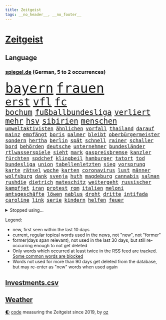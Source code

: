 ```yaml
---
title: Zeitgeist
tags: __no_header__, __no_footer__
---
```


# [Zeitgeist](https://oliz.io/zeitgeist/)

## Language

<h3><a href="https://www.spiegel.de" target="_blank">spiegel.de</a> (German, 5 to 2 occurrences)</h3>
<p style="font-family:monospace">
<span style="font-size:32pt"><a href="news_links.html#bayern" class="current">bayern</a></span>
<span style="font-size:32pt"><a href="news_links.html#frauen" class="current">frauen</a></span>
<br>
<span style="font-size:25pt"><a href="news_links.html#erst" class="current">erst</a></span>
<span style="font-size:25pt"><a href="news_links.html#vfl" class="current">vfl</a></span>
<span style="font-size:25pt"><a href="news_links.html#fc" class="current">fc</a></span>
<br>
<span style="font-size:18pt"><a href="news_links.html#bochum" class="current">bochum</a></span>
<span style="font-size:18pt"><a href="news_links.html#fußballbundesliga" class="current">fußballbundesliga</a></span>
<span style="font-size:18pt"><a href="news_links.html#verliert" class="current">verliert</a></span>
<span style="font-size:18pt"><a href="news_links.html#mehr" class="current">mehr</a></span>
<span style="font-size:18pt"><a href="news_links.html#hsv" class="current">hsv</a></span>
<span style="font-size:18pt"><a href="news_links.html#sibirien" class="new">sibirien</a></span>
<span style="font-size:18pt"><a href="news_links.html#menschen" class="current">menschen</a></span>
<br>
<span style="font-size:12pt"><a href="news_links.html#umweltaktivisten" class="current">umweltaktivisten</a></span>
<span style="font-size:12pt"><a href="news_links.html#ähnlichen" class="current">ähnlichen</a></span>
<span style="font-size:12pt"><a href="news_links.html#vorfall" class="current">vorfall</a></span>
<span style="font-size:12pt"><a href="news_links.html#thailand" class="current">thailand</a></span>
<span style="font-size:12pt"><a href="news_links.html#darauf" class="current">darauf</a></span>
<span style="font-size:12pt"><a href="news_links.html#mainz" class="current">mainz</a></span>
<span style="font-size:12pt"><a href="news_links.html#empfängt" class="current">empfängt</a></span>
<span style="font-size:12pt"><a href="news_links.html#boris" class="current">boris</a></span>
<span style="font-size:12pt"><a href="news_links.html#palmer" class="new">palmer</a></span>
<span style="font-size:12pt"><a href="news_links.html#bleibt" class="current">bleibt</a></span>
<span style="font-size:12pt"><a href="news_links.html#oberbürgermeister" class="current">oberbürgermeister</a></span>
<span style="font-size:12pt"><a href="news_links.html#sondern" class="current">sondern</a></span>
<span style="font-size:12pt"><a href="news_links.html#hertha" class="current">hertha</a></span>
<span style="font-size:12pt"><a href="news_links.html#berlin" class="current">berlin</a></span>
<span style="font-size:12pt"><a href="news_links.html#spät" class="current">spät</a></span>
<span style="font-size:12pt"><a href="news_links.html#schnell" class="current">schnell</a></span>
<span style="font-size:12pt"><a href="news_links.html#rainer" class="current">rainer</a></span>
<span style="font-size:12pt"><a href="news_links.html#schaller" class="new">schaller</a></span>
<span style="font-size:12pt"><a href="news_links.html#bord" class="current">bord</a></span>
<span style="font-size:12pt"><a href="news_links.html#behörden" class="current">behörden</a></span>
<span style="font-size:12pt"><a href="news_links.html#deutsche" class="current">deutsche</a></span>
<span style="font-size:12pt"><a href="news_links.html#unternehmer" class="current">unternehmer</a></span>
<span style="font-size:12pt"><a href="news_links.html#bundesländer" class="current">bundesländer</a></span>
<span style="font-size:12pt"><a href="news_links.html#rtlwasserspiele" class="new">rtlwasserspiele</a></span>
<span style="font-size:12pt"><a href="news_links.html#sieht" class="current">sieht</a></span>
<span style="font-size:12pt"><a href="news_links.html#mark" class="current">mark</a></span>
<span style="font-size:12pt"><a href="news_links.html#gaspreisbremse" class="current">gaspreisbremse</a></span>
<span style="font-size:12pt"><a href="news_links.html#kanzler" class="current">kanzler</a></span>
<span style="font-size:12pt"><a href="news_links.html#fürchten" class="current">fürchten</a></span>
<span style="font-size:12pt"><a href="news_links.html#spdchef" class="current">spdchef</a></span>
<span style="font-size:12pt"><a href="news_links.html#klingbeil" class="current">klingbeil</a></span>
<span style="font-size:12pt"><a href="news_links.html#hamburger" class="current">hamburger</a></span>
<span style="font-size:12pt"><a href="news_links.html#tatort" class="current">tatort</a></span>
<span style="font-size:12pt"><a href="news_links.html#tod" class="current">tod</a></span>
<span style="font-size:12pt"><a href="news_links.html#bundesliga" class="current">bundesliga</a></span>
<span style="font-size:12pt"><a href="news_links.html#union" class="current">union</a></span>
<span style="font-size:12pt"><a href="news_links.html#tabellenletzten" class="new">tabellenletzten</a></span>
<span style="font-size:12pt"><a href="news_links.html#sieg" class="current">sieg</a></span>
<span style="font-size:12pt"><a href="news_links.html#vorsprung" class="current">vorsprung</a></span>
<span style="font-size:12pt"><a href="news_links.html#karte" class="current">karte</a></span>
<span style="font-size:12pt"><a href="news_links.html#rätsel" class="current">rätsel</a></span>
<span style="font-size:12pt"><a href="news_links.html#woche" class="current">woche</a></span>
<span style="font-size:12pt"><a href="news_links.html#karten" class="current">karten</a></span>
<span style="font-size:12pt"><a href="news_links.html#coronavirus" class="current">coronavirus</a></span>
<span style="font-size:12pt"><a href="news_links.html#lust" class="current">lust</a></span>
<span style="font-size:12pt"><a href="news_links.html#männer" class="current">männer</a></span>
<span style="font-size:12pt"><a href="news_links.html#wolfsburg" class="current">wolfsburg</a></span>
<span style="font-size:12pt"><a href="news_links.html#dank" class="current">dank</a></span>
<span style="font-size:12pt"><a href="news_links.html#svenja" class="current">svenja</a></span>
<span style="font-size:12pt"><a href="news_links.html#huth" class="current">huth</a></span>
<span style="font-size:12pt"><a href="news_links.html#magdeburg" class="current">magdeburg</a></span>
<span style="font-size:12pt"><a href="news_links.html#cannabis" class="current">cannabis</a></span>
<span style="font-size:12pt"><a href="news_links.html#salman" class="current">salman</a></span>
<span style="font-size:12pt"><a href="news_links.html#rushdie" class="current">rushdie</a></span>
<span style="font-size:12pt"><a href="news_links.html#dietrich" class="new">dietrich</a></span>
<span style="font-size:12pt"><a href="news_links.html#mateschitz" class="new">mateschitz</a></span>
<span style="font-size:12pt"><a href="news_links.html#weitergeht" class="current">weitergeht</a></span>
<span style="font-size:12pt"><a href="news_links.html#russischer" class="current">russischer</a></span>
<span style="font-size:12pt"><a href="news_links.html#kampfjet" class="current">kampfjet</a></span>
<span style="font-size:12pt"><a href="news_links.html#iran" class="current">iran</a></span>
<span style="font-size:12pt"><a href="news_links.html#protest" class="current">protest</a></span>
<span style="font-size:12pt"><a href="news_links.html#rom" class="current">rom</a></span>
<span style="font-size:12pt"><a href="news_links.html#italien" class="current">italien</a></span>
<span style="font-size:12pt"><a href="news_links.html#meloni" class="current">meloni</a></span>
<span style="font-size:12pt"><a href="news_links.html#amtsgeschäfte" class="new">amtsgeschäfte</a></span>
<span style="font-size:12pt"><a href="news_links.html#löwen" class="new">löwen</a></span>
<span style="font-size:12pt"><a href="news_links.html#nablus" class="new">nablus</a></span>
<span style="font-size:12pt"><a href="news_links.html#droht" class="current">droht</a></span>
<span style="font-size:12pt"><a href="news_links.html#dritte" class="current">dritte</a></span>
<span style="font-size:12pt"><a href="news_links.html#intifada" class="current">intifada</a></span>
<span style="font-size:12pt"><a href="news_links.html#caroline" class="current">caroline</a></span>
<span style="font-size:12pt"><a href="news_links.html#link" class="current">link</a></span>
<span style="font-size:12pt"><a href="news_links.html#serie" class="current">serie</a></span>
<span style="font-size:12pt"><a href="news_links.html#kindern" class="current">kindern</a></span>
<span style="font-size:12pt"><a href="news_links.html#helfen" class="current">helfen</a></span>
<span style="font-size:12pt"><a href="news_links.html#feuer" class="current">feuer</a></span>
</p>
<details>
<summary>Stopped using...</summary>
<p class="former" style="font-size:12pt">
amerikanische(731) awards(730) gerechtigkeit(730) phase(730) umfeld(730) richten(729) untersuchungshaft(729) anderes(728) ausgesprochen(728) beobachtet(728) brexit(728) diskussion(728) legendären(728) sachsenanhalt(728) vermögen(728) zahlreichen(728) 2000(727) becker(727) bildern(727) enorm(727) fort(727) klimaneutral(727) landesregierung(727) lobt(727) persönliche(727) schatten(727) spdpolitikerin(727) verdachts(727) weshalb(727) flugzeuge(726) konzerne(726) pflege(726) rechtsextremismus(726) ans(725) asche(725) botschaft(725) demonstriert(725) dreimal(725) erfolgreiche(725) gereist(725) hubschrauber(725) impfung(725) infektion(725) internationaler(725) investoren(725) name(725) spätestens(725) brandenburg(724) einziehen(724) hinterher(724) maß(724) märchen(724) paul(724) reichen(724) ungarns(724) wehren(724) aufgeben(723) bekanntesten(723) bot(723) eingereicht(723) freien(723) gestoßen(723) höchststand(723) radsport(723) richtige(723) schnelltests(723) wechseln(723) wünschen(723) zuversicht(723) amsterdam(722) berichte(722) einstigen(722) ersetzen(722) smith(722) trennung(722) umweltministerin(722) vorstand(722) altes(721) cartoons(721) julian(721) meldete(721) nahen(721) schwangere(721) senken(721) untersuchen(721) verdächtigt(721) verpassen(721) wolle(721) 130(720) bekämpfen(720) beschimpft(720) beschließen(720) dringend(720) premiere(720) staats(720) tokio(720) ton(720) weitergegeben(720) werke(720) amerikanischen(719) aufgrund(719) eskalieren(719) gegenteil(719) mathias(719) symptome(719) unbedingt(719) verbieten(719) eskaliert(718) gehandelt(718) gesundheitlichen(718) mitteln(718) rassistische(718) rettet(718) teenager(718) flammen(717) fußballprofi(717) nominiert(717) anschließend(716) minderjährige(716) passen(716) verbessert(716) gewinner(715) historischen(715) homeoffice(715) trainiert(715) wochenlang(715) gerechnet(714) kostet(714) meister(714) verstößt(714) verteidigen(714) bad(713) gabriel(713) härter(713) kryptowährung(713) verlauf(713) weite(713) echten(712) tennis(712) atem(711) heil(711) schnitt(711) sehnsucht(711) demokratische(710) pflegekräfte(710) genehmigung(709) ereignisse(708) lernt(708) spaß(708) bob(707) sachsens(707) spanische(707) verwickelt(707) meines(706) müsste(706) strengen(706) kindes(705) auflagen(703) enge(703) februar(703) zogen(703) änderungen(703) ringen(702) apps(701) bundesverfassungsgericht(700) automatisch(699) schrecken(699) reduzieren(697) top(697) freiwillig(696) halbe(696) insolvenz(696) erstochen(694) saintgermain(694) rang(693) syrer(693) finanzielle(692) startete(692) tisch(691) schwung(690) sarah(689) kleinkind(688) telefonat(688) jurist(686) staatlichen(685) sogenannten(682) impfpflicht(680) erfolgreichen(679) athletinnen(678) annäherung(674) wasserstoff(668) ungewöhnlichen(666) quadratmeter(665) reihen(664) last(658) zusätzliche(656) ärmelkanal(656) einfache(652) motivation(643) heidelberg(642) londons(642) dankt(638) umbau(626) iv(622) verleumdung(609) ausstellung(600) nationalpark(598) 5000(595) verlusten(591) neuanfang(587) fluggesellschaft(582) unzureichend(579) todesursache(573) elfjährigen(567) ausländischen(566) strebt(565) reue(556) zusammengebrochen(556) erteilte(550) abgestürzt(546) fonds(541) 250(536) werte(536) statistik(523) japanischen(519) komme(519) reichtum(519) holz(511) waldbrände(499) felix(494) eingeladen(487) gesichtet(484) argument(483) bezichtigt(479) kleidung(472) belastung(470) fotografen(469) staatschefs(468) parteispitze(466) morgens(463) erlag(462) lebensmitteln(459) liebt(459) grundsätzlich(458) australischen(452) partnerschaft(451) britisches(450) auszeit(448) britney(448) spears(448) verurteilung(447) rechtens(444) bedankt(442) beides(441) wandte(440) technischen(437) vorliegen(433) wellen(426) erweisen(425) höchstwert(423) vertretung(423) umkämpften(416) jahrzehnt(410) löschen(409) erhofft(406) funktionen(406) vorhang(404) scholz'(403) zurückziehen(400) landwirte(398) moderner(398) gewohnt(397) lutz(393) agiert(392) verbündeten(392) world(392) operationen(389) minderheiten(387) getöteten(386) 115(385) gewandt(384) angeschlossen(378) ostdeutschen(376) wertet(376) arten(374) infektionsschutzgesetz(374) bekräftigt(371) kremlsprecher(371) schränkt(370) abhängigkeit(369) exportiert(368) worum(367) vorsitz(364) abkommen(363) vermitteln(362) siebten(356) getötete(353) kälte(350) leise(350) argumenten(349) plastikmüll(349) eingefroren(346) shanghai(346) ansicht(345) scherz(345) bewerten(343) magazin(343) perspektive(343) booster(342) benutzt(339) hals(339) sekunde(333) eindringlichen(325) kürzer(325) schienen(320) technischer(319) stürzten(316) gestiegene(315) pech(315) otto(314) laura(313) beteiligte(312) dutzenden(312) bundesfinanzminister(310) unogeneralsekretär(309) auseinandersetzungen(308) wmteilnahme(305) menschenrechtslage(304) erwiesen(302) explodieren(301) lehrerinnen(301) überlebten(296) altkanzler(295) unterzeichnen(292) arbeitsminister(290) gottesdienst(290) gedenkt(288) möchten(288) riskiert(288) bundesinnenministerin(287) bafög(286) oscars(284) bredouille(282) küche(282) heikel(281) ersatz(279) betrachtet(278) wahnsinn(277) 2500(271) juristischen(270) lemke(268) steffi(268) städtetag(268) verringern(268) zahlreicher(268) pelé(267) ausgeschieden(263) langzeitfolgen(263) kümmert(261) wandern(260) geklagt(259) getragen(257) erweitern(256) grünem(254) teppich(254) vergleichsweise(253) krankheiten(251) royal(251) handwerk(250) afrikanischen(248) braut(248) klingen(248) wiederum(248) filmemacher(245) strände(245) cyberattacken(244) 49(242) unweit(238) mut(237) gestrandet(235) behauptete(234) transparenz(233) beckham(232) n(231) norwegischer(231) 1982(229) schlägen(228) we(228) samt(227) leak(226) 17jährige(225) begleiten(225) nizza(224) aufhebung(223) sklaverei(220) verhilft(220) neunten(219) abbau(218) gitter(218) jennifer(218) schwarzmeerflotte(218) eukommissionspräsidentin(217) gegendemonstranten(217) initiative(217) südamerika(217) kanzlerpartei(213) drohten(212) arbeitszeit(211) erneuerbare(211) ausweitung(210) verbrauchern(210) maskendeals(209) mobil(208) erdöl(207) sicherheitsinteressen(207) sondervermögen(207) lebe(206) mutige(206) baustelle(205) messerangriff(205) geforderten(204) heben(204) instrumentalisiert(204) applaus(203) söhne(203) verliehen(203) anpassung(199) niedergestochen(199) starkregen(198) ukrainekrieges(198) belgrad(197) ständige(197) typ(197) 25jähriger(195) dylan(195) embargo(195) institutionen(195) bombardierung(192) geschäftsleute(192) villen(192) gelassenheit(190) beispiele(189) kadaver(188) bewertung(187) house(186) slowenien(186) talent(186) kalt(185) trinkwasser(185) völkermord(185) begrenzt(183) herrschte(182) verweis(182) aufkommt(181) auslösen(181) bezeichnen(180) energieminister(180) 48(179) aufgeführt(179) erfordert(179) kriegsführung(179) erhalt(178) zwangsarbeit(178) motto(177) basketballer(176) landwirt(176) wall(176) registrierte(175) speichern(175) zusätzlich(175) finanzchef(174) beigelegt(173) germania(171) mandat(171) impfkommission(170) markiert(170) täters(170) butscha(169) gewalttaten(169) behoben(168) bafögreform(167) bußgeld(167) mordprozess(166) toxische(166) besetzen(165) warteten(165) pelosi(164) menschenhandel(162) billigen(161) iserlohn(161) joker(161) morden(161) besuchte(160) milliardenhöhe(160) taifun(160) jahrhundertflut(159) mars(159) punks(159) iaea(158) nagelsmann(157) dieb(156) gekürzt(156) umstände(155) empfinden(154) pogba(154) explodierenden(152) ringtausch(152) geladenen(151) mischung(151) würdigt(151) übergriffen(151) zentrale(150) 84(149) tennisprofis(149) vorstellt(149) lesung(148) stiehlt(148) verbliebenen(148) hindernisse(147) nachnamen(147) skulpturen(146) bäcker(145) herausgekommen(145) isoliert(145) mobbing(145) zusammenkunft(145) positionieren(144) carlo(143) droge(143) mordfall(142) basketball(141) volksfest(140) demselben(139) dubiose(139) ifoumfrage(139) bedingung(138) billigticket(138) dinner(138) prüfer(138) verhaftungen(138) anhören(137) computer(137) objekte(137) rügen(137) öllieferungen(137) brennende(136) privathaushalten(136) sylt(136) waggons(136) jeanluc(135) verwenden(135) besitzt(134) budget(134) diskriminiert(134) 16jährigen(133) angeschlagenen(133) brennen(133) mexikaner(133) einsatzes(132) heimem(132) 110(130) anzeige(130) schiene(130) weltuntergang(130) lidl(129) potenzial(129) chefs(128) klimaschädlichen(127) provider(127) abertausende(126) bedarf(126) hing(126) oberkörper(126) einreichen(125) einrichtungsbezogene(124) olympiaaus(124) verfassungsbeschwerde(123) aufsichtsratschef(122) auswerten(122) erfinden(122) jugendlicher(122) rammte(122) verdiente(122) erdoğans(121) konservativer(121) zusammengekommen(121) neunjährige(120) republikanischer(120) risikofaktoren(120) yorks(120) mitarbeitende(119) botschafterin(117) disney+(117) save(117) schweine(117) verbrennungsmotor(117) beirut(116) galten(116) luka(116) blöße(115) defekt(115) gerungen(115) mitgliederversammlung(115) ruben(115) sebastián(115) henry(114) kaputte(114) nostalgie(114) schimpft(114) schmetterlinge(114) verfügen(113) anlauf(112) bestimmter(112) margot(112) notaufnahme(112) lachen(111) senegal(111) speicherung(111) freibad(110) gleiche(110) regionalen(110) shakira(110) tiktokvideos(110) neuseelands(109) achtjähriger(108) christlichen(108) olympischen(107) zweijährigen(107) arbeiteten(106) gouverneurin(106) unschuld(106) bergung(105) mitgeteilt(105) älter(105) angepasst(104) fotografinnen(104) spahn(104) großartige(102) usmedien(102) ankündigungen(101) raketenwerfer(101) stutthof(101) albanien(100) bildungsministerium(100) bär(100) gegenstand(100) kzsekretärin(100) terrormiliz(100) begeht(99) demenz(99) rassismusvorwürfe(99) populismus(98) standards(98) trainingslager(98) wirtschaftsleistung(98) braun(97) pflegeheimen(97) gasversorgers(96) zinserhöhungen(96) abschwung(95) eingeweiht(95) profiteure(95) tierquälerei(95) angelegte(94) fdpjustizminister(94) forever(94) freizeit(94) kartellrecht(94) trans(94) british(93) phantom(93) ungleicher(93) android(92) ausgebeutet(92) beleuchtet(92) oper(92) personalie(92) überdenken(92) brandkatastrophe(91) durchsuchung(91) geht's(91) helmut(91) kfw(91) kohls(91) milliardenlücke(91) olympiasieger(91) portugals(91) ratschläge(91) regelt(91) umkämpfte(91) verspottet(91) weiterlaufen(91) abgefedert(90) artillerie(90) bleibe(90) kontroversen(90) marode(90) rettungsaktion(90) übergewinne(90) abgaben(89) aufstockung(89) bären(89) festgenommene(89) quelle(89) stationen(89) verpflichtend(89) minenräumer(88) staatenbund(88) unzufriedene(88) üppig(88) einleiten(87) gleichauf(87) hauptsache(87) schwärmt(87) unvorstellbar(87) usrepublikaner(87) würdigte(87) ethnische(86) gefechten(86) hilfskräfte(86) ligarekord(86) abheben(85) usmilitär(85) flasche(84) gasfirma(84) hacktivisten(84) laufzeitverlängerungen(84) legal(84) treibstoffe(84) vorschreiben(84) 2040(83) anreiz(83) hehl(83) nichtbinäre(83) 22jährigen(82) durchsetzbar(82) errichtet(82) grundstück(82) mordete(82) regenbogen(82) stadtwerke(82) verpflichten(82) wiedersehen(82) woody(82) demonstrant(81) erschossenen(81) louisiana(81) pflaster(81) spreche(81) ubahnen(81) 151(80) bestechung(80) bucht(80) hunderttausender(80) may(80) medizinische(80) staatshilfe(80) erneuerbarer(79) importverbot(79) kreativ(79) schwede(79) usraumfahrtbehörde(79) ebikes(78) hartz(78) italiener(78) klärung(78) leichenteile(78) stahl(78) verstaatlichen(78) diess(77) erwarte(77) flüssiggasterminal(77) katastrophal(77) drängte(76) juri(76) kohlekraftwerk(76) siedelt(76) vergleicht(76) branchenverband(75) elektrolkw(75) eurecht(75) shinzo(75) taxonomie(75) verharmlosung(75) angehoben(74) fpö(74) gebete(74) kostspielig(74) neueste(74) oleksandr(74) quasare(74) unterstrich(74) baubranche(73) gletscherbruch(73) installieren(73) münden(73) schrumpfenden(73) unterkünfte(73) korn(72) kürzungen(72) webb(72) weltraumteleskop(72) anheuern(71) begünstigen(71) challenge(71) gestresst(71) knast(71) leitzins(71) sarg(71) 62jähriger(70) angekündigten(70) aussteigen(70) dauerhafte(70) gab's(70) gefangener(70) gehenden(70) klimafreundlich(70) marktmacht(70) motorradfahrer(70) spielberg(70) vorjahreszeitraum(70) brennstoffzelle(69) damien(69) gefängnissen(69) gesprächsbereit(69) heizkosten(69) hollywoods(69) hortete(69) rezessionsgefahr(69) staatseinstieg(69) eughurteil(68) filmten(68) fronten(68) gegriffen(68) lautes(68) tribut(68) verschwendet(68) äußerst(68) darling(67) selfie(67) tarifvertrag(67) atmen(66) prekären(66) spiegelreporterin(66) umweltverbände(66) beeilen(65) intendant(65) island(65) verweigerte(65) energiefirmen(64) werben(64) 40jährige(63) 69euroticket(63) erstaunliche(63) ken(63) klimaklage(63) machtverlust(63) senatsverwaltung(63) gedenkstätte(62) parteifreunde(62) schwarzmarkt(62) videospiel(62) virginia(62) anand(61) bundeskabinett(61) exweltmeister(61) fußballspieler(61) gabrielle(61) vorstellbar(61) ambitionen(60) blake(60) mitgehen(60) raumtemperatur(60) stritt(60) alijew(59) sigmar(59) sportboot(59) weltweiter(59) ätzt(59) 187(58) children(58) solch(58) besuchern(57) durchzusetzen(57) hannah(57) heidenheim(57) schalten(57) terminen(57) waldbränden(57) abläufe(56) bürgergeld(56) gasnotstand(56) sicherheitsvorkehrungen(56) tranken(56) axt(55) bürgergelds(55) klimaerwärmung(55) selbstbewusstsein(55) späteren(55) stränden(55) tvjournalist(55) 2005(54) globes(54) herstellen(54) quatsch(54) to(54) usdemokratin(54) viermaligen(54) angeordnete(53) dunkelsten(53) nominierten(53) peloton(53) preisgeben(53) weggefährte(53) 1993(52) 89(52) emhalbfinale(52) lieferengpässen(52) preisentwicklung(52) seinerseits(52) sportwagen(52) wiederholte(52) wogen(52) wolkenkratzer(52) zusammenprall(52) arbeitsalltag(51) beseitigt(51) johann(51) kabinettssitzung(51) vorkriegsniveau(51) überschuss(51) anstehen(50) bach(50) betragen(50) einladung(50) lebenden(50) lebenserwartung(50) meeren(50) toiletten(50) amerikanischer(49) kriminalpolizei(49) lehr(49) leitzinserhöhung(49) geburtenziffer(48) internetportale(48) nasasonde(48) produzent(48) progression(48) ritt(48) schnappt(48) späße(48) taipeh(48) tsv(48) harsche(47) klassische(47) quadratmetern(47) rundfunk(47) ulrike(47) einschreiten(46) heutige(46) immens(46) kostenexplosion(46) meiler(46) verletzter(46) wohlstands(46) einstimmig(45) elefanten(45) geburten(45) gestank(45) grab(45) tropen(45) tänzerinnen(45) usrepräsentantenhauses(45) usspitzenpolitikerin(45) 112(44) berufungsgericht(44) kindergeld(44) pflegekräften(44) 1300(43) jordan(43) kernkraft(43) klargestellt(43) minderjährigen(43) täuschen(43) vermögenswerte(43) beigesetzt(42) rundfunks(42) spiegelcartoonisten(42) spitzenklub(42) tagelangen(42) verkleinern(42) angepassten(41) heche(41) beatrice(40) energiequelle(40) gordon(40) klappen(40) masche(40) meteoriteneinschlag(40) minimalziel(40) regisseure(40) sensationell(40) tarife(40) tauchten(40) vorigen(40) durchgemacht(39) gorman(39) größeres(39) verlage(39) überrollen(39) medium(38) springreiter(38) stechen(38) toronto(38) zeitbombe(38) glaubte(37) hate(37) neutraler(37) schulsenator(37) urlaubstage(37) urnengang(37) weiterreichen(37) antisemitisch(36) bestimmtes(36) empfindlich(36) katerstimmung(36) schafherde(36) abendessen(35) bezieher(35) coronabooster(35) cumex(35) eismassen(35) eriwan(35) europameisterschaften(35) faktor(35) kickl(35) krisenmodus(35) sofortigen(35) tabellenführung(35) verkehrsverbund(35) bundesarbeitsgericht(34) wunderkind(34) zugspitze(34) überfällig(34) armeniens(33) erforscht(33) gewerbsmäßigen(33) paradies(33) sicherung(33) thematisiert(33) weitaus(33) wirtschaften(33) filatjew(32) regulärer(32) reiten(32) schonungslos(32) transporte(32) verstöße(32) vertrieben(32) 440(31) auszählung(31) berechnet(31) bereiche(31) berlinfriedrichshain(31) deckelung(31) entstehen(31) krankenwagen(31) archäologen(30) bundesbank(30) koffern(30) lehrermangel(30) lou(30) schwieg(30) straßenbahn(30) beauftragten(29) behindert(29) bonus(29) einsteigen(29) füller(29) senders(29) unkompliziert(29) 215(28) aydemir(28) erforderlich(28) fatma(28) hinein(28) hörbar(28) repariert(28) spieltagen(28) stallone(28) sylvester(28) vermeintlichen(28) wessen(28) wüstefeld(28) geschönte(27) hingenommen(27) neuesten(27) schäfer(27) var(27) bostoner(26) veränderte(26) dauerregen(25) mädchens(25) rätseln(25) talente(25) vorfahrt(25) achte(24) faszinierende(24) helsinki(24) ortstermin(24) pandemiemodus(24) preisgekrönte(24) wahnvorstellungen(24) zusätzliches(24) dunkle(23) folgekosten(23) instrumentalisieren(23) maurer(23) bösewicht(22) demonstrative(22) finanzspritzen(22) folgenlos(22) fristlos(22) missen(22) monieren(22) tvcomeback(22) unterrichtsausfall(22) unterzahl(22) verbündeter(22) gaslieferstopp(21) rostocker(21) schwestern(21) amanda(20) geschäften(20) konten(20) nordosten(20) astronaut(19) basketballem(19) bildungsangebote(19) ehre(19) einzelzeitfahren(19) fiktive(19) omikronimpfstoffe(19) vergangenes(19) afghanisches(18) auftragsbestand(18) dončić(18) ergänzen(18) forcieren(18) gelber(18) hauptmann(18) hinweisgeber(18) music(18) selbstvertrauen(18) sportvorstand(18) transportern(18) tweets(18) wartete(18) äthiopischen(18) 2050(17) blumen(17) börsenkurse(17) dean(17) miserablen(17) nutzern(17) umverteilen(17) verständigen(17) wasserversorgung(17) beherrscht(16) entschlossenheit(16) fachleuten(16) itzehoe(16) nervig(16) verschwörungstheorien(16) zugzwang(16) brandenburgs(15) friert(15) kommunalpolitiker(15) orientiert(15) sanierungsfall(15) verliebt(15) weltberühmt(15) charlbi(14) erfindet(14) francisco(14) kremlnähe(14) sadness(14) triangle(14) anwesende(13) erhärtete(13) filmaufnahmen(13) freigeist(13) gasimporteur(13) informatik(13) mittelschicht(13) peinlichen(13) reserve(13) stadtfest(13) ukrainepolitik(13) vng(13) branchen(12) pflichtfach(12) babylon(11) bandenkriminalität(11) befreiten(11) bills(11) buffalo(11) geklaut(11) leyens(11) totschlag(11) verbindlich(11) verstorbene(11)
</p>
</details>
<p>Legend:
<ul>
<li><span class="new">new</span>, first seen within the last 10 days</li>
<li><span class="current">current</span>, regular topical words used in the news, not "new", not "former"</li>
<li><span class="former">former(days span relevant)</span>, not used in the last 30 days, but still re-occurring enough to not get deleted</li>
<li>Only words which occurred at least twice in the RSS feed are tracked. <a href="language/filters.py">Some common words are blocked</a></li>
<li>Words not used for more than 90 days get deleted from the database, but may re-enter as "new" words when used again</li>
</ul>
</p>

## [Investments](investments.html)[.csv](investments.csv)

## [Weather](weather.html)

<footer>
<a href="javascript:toggleTheme()" class="nav">🌓</a>
<a href="https://github.com/ooz/zeitgeist">code</a> measuring the Zeitgeist since 2019, by <a href="https://oliz.io">oz</a>
</footer>

